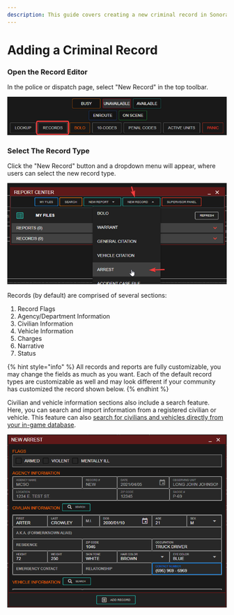 ```yaml
---
description: This guide covers creating a new criminal record in Sonoran CAD.
---
```


# Adding a Criminal Record

### Open the Record Editor

In the police or dispatch page, select "New Record" in the top toolbar.

![Sonoran CAD&apos;s Records Center](../../.gitbook/assets/image%20%28155%29%20%282%29%20%282%29%20%282%29%20%282%29.png)

### Select The Record Type

Click the "New Record" button and a dropdown menu will appear, where users can select the new record type.

![Selecting the New Record you would like to make](../../.gitbook/assets/image%20%28156%29.png)

Records \(by default\) are comprised of several sections:

1. Record Flags
2. Agency/Department Information
3. Civilian Information
4. Vehicle Information
5. Charges
6. Narrative
7. Status

{% hint style="info" %}
All records and reports are fully customizable, you may change the fields as much as you want. Each of the default record types are customizable as well and may look different if your community has customized the record shown below.
{% endhint %}

Civilian and vehicle information sections also include a search feature. Here, you can search and import information from a registered civilian or vehicle. This feature can also [search for civilians and vehicles directly from your in-game database](../../integration-plugins/database-sync-and-merge/).

![Sonoran CAD&apos;s record information search feature](../../.gitbook/assets/image%20%28151%29.png)



